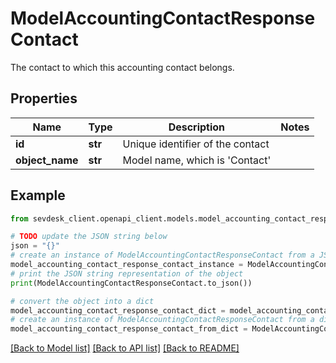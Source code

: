 # ModelAccountingContactResponseContact

The contact to which this accounting contact belongs.

## Properties

Name | Type | Description | Notes
------------ | ------------- | ------------- | -------------
**id** | **str** | Unique identifier of the contact | 
**object_name** | **str** | Model name, which is &#39;Contact&#39; | 

## Example

```python
from sevdesk_client.openapi_client.models.model_accounting_contact_response_contact import ModelAccountingContactResponseContact

# TODO update the JSON string below
json = "{}"
# create an instance of ModelAccountingContactResponseContact from a JSON string
model_accounting_contact_response_contact_instance = ModelAccountingContactResponseContact.from_json(json)
# print the JSON string representation of the object
print(ModelAccountingContactResponseContact.to_json())

# convert the object into a dict
model_accounting_contact_response_contact_dict = model_accounting_contact_response_contact_instance.to_dict()
# create an instance of ModelAccountingContactResponseContact from a dict
model_accounting_contact_response_contact_from_dict = ModelAccountingContactResponseContact.from_dict(model_accounting_contact_response_contact_dict)
```
[[Back to Model list]](../README.md#documentation-for-models) [[Back to API list]](../README.md#documentation-for-api-endpoints) [[Back to README]](../README.md)


